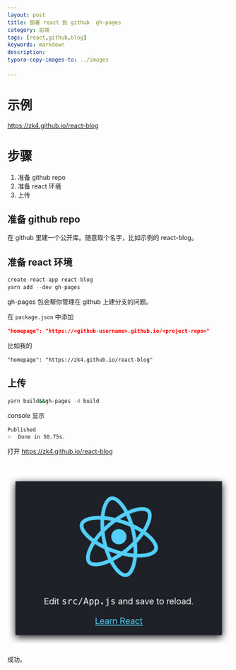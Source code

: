 ```yaml
---
layout: post
title: 部署 react 到 github  gh-pages
category: 前端
tags: [react,github,blog]
keywords: markdown
description:
typora-copy-images-to: ../images

---
```


# 示例

<https://zk4.github.io/react-blog>

# 步骤

1. 准备 github repo
2. 准备 react 环境
3. 上传



## 准备 github repo

在 github 里建一个公开库。随意取个名字，比如示例的 react-blog。

## 准备 react 环境

``` js 
create-react-app react-blog
yarn add --dev gh-pages 
```

gh-pages 包会帮你管理在 github 上建分支的问题。



在 `package.json` 中添加

```json
"homepage": "https://<github-username>.github.io/<project-repo>"
```

比如我的

````
"homepage": "https://zk4.github.io/react-blog"
````



## 上传

```bash
yarn build&&gh-pages -d build
```



console 显示

````bash
Published
✨  Done in 50.75s.
````



 打开 <https://zk4.github.io/react-blog>

# ![image-20181222013535635](/assets/image-20181222013535635.png)

成功。

